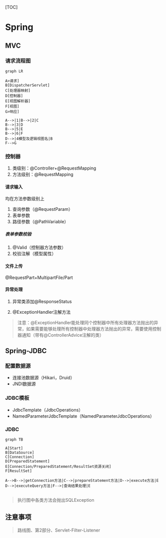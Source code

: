 [TOC]

# Spring

## MVC

### 请求流程图

```mermaid
graph LR

A>请求]
B[DispatcherServlet]
C[处理器映射]
D[控制器]
E[视图解析器]
F[视图]
G>响应]

A-->|1|B-->|2|C
B-->|3|D
B-->|5|E
B-->|6|F
D-->|4模型及逻辑视图名|B
F-->G

```

### 控制器

1. 类级别：@Controller+@RequestMapping
2. 方法级别：@RequestMapping

#### 请求输入

均在方法参数级别上

1. 查询参数（@RequestParam）
2. 表单参数
3. 路径参数（@PathVariable）

##### 表单参数校验

1. @Valid（控制器方法参数）
2. 校验注解（模型属性）

#### 文件上传

@RequestPart+MultipartFile/Part

#### 异常处理

1. 异常类添加@ResponseStatus

2. @ExceptionHandler注解方法

> 注意：@ExceptionHandler能处理同个控制器中所有处理器方法抛出的异常，如果需要能够处理所有控制器中处理器方法抛出的异常，需要使用控制器通知（带有@ControllerAdvice注解的类）

## Spring-JDBC

### 配置数据源

- 连接池数据源（Hikari，Druid）
- JNDI数据源

### JDBC模板

- JdbcTemplate（JdbcOperations）
- NamedParameterJdbcTemplate（NamedParameterJdbcOperations）

### JDBC

```mermaid
graph TB

A[Start]
B[DataSource]
C[Connection]
D[PreparedStatement]
E[Connection/PreparedStatement/ResultSet资源关闭]
F[ResultSet]

A-->B-->|getConnection方法|C-->|prepareStatement方法|D-->|execute方法|E
D-->|executeQuery方法|F-->|查询结果处理|E


```
> 执行图中各类方法会抛出SQLException

## 注意事项

> 路线图、第2部分、Servlet-Filter-Listener
